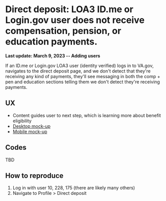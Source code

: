 # Direct deposit: LOA3 ID.me or Login.gov user does not receive compensation, pension, or education payments.

**Last update: March 9, 2023 -- Adding users**

If an ID.me or Login.gov LOA3 user (identity verified) logs in to VA.gov, navigates to the direct deposit page, and we don't detect that they're receiving any kind of payments, they'll see messaging in both the comp + pen and education sections telling them we don't detect they're receiving payments.

## UX
- Content guides user to next step, which is learning more about benefit eligibility
- [Desktop mock-up](https://www.sketch.com/s/1a920e73-1dcb-47c4-aae8-08656756c131/a/zxa2gRa)
- [Mobile mock-up](https://www.sketch.com/s/1a920e73-1dcb-47c4-aae8-08656756c131/a/v8Gk7n8)

## Codes
TBD

## How to reproduce
1. Log in with user 10, 228, 175 (there are likely many others)
2. Navigate to Profile > Direct deposit
